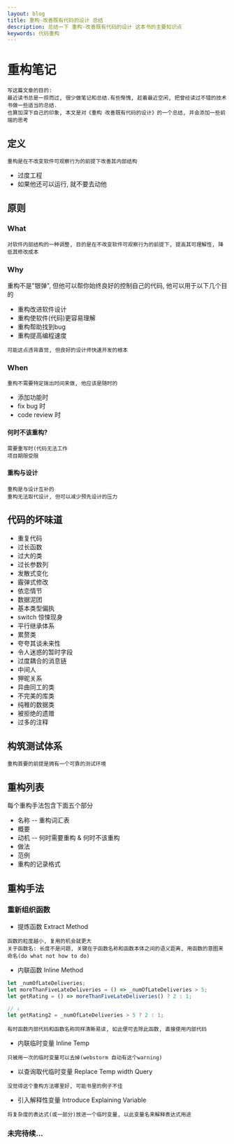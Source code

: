 ```yaml
---
layout: blog
title: 重构-改善既有代码的设计 总结
description: 总结一下 重构-改善既有代码的设计 这本书的主要知识点
keywords: 代码重构
---
```


# 重构笔记
```text
写这篇文章的目的:
最近读书总是一掠而过, 很少做笔记和总结.有些惭愧, 趁着最近空闲, 把曾经读过不错的技术书做一些适当的总结.
也算加深下自己的印象, 本文是对《重构 改善既有代码的设计》的一个总结, 并会添加一些前端的思考
```
## 定义
```text
重构是在不改变软件可观察行为的前提下改善其内部结构
```

* 过度工程
* 如果他还可以运行, 就不要去动他

## 原则

### What
```text
对软件内部结构的一种调整, 目的是在不改变软件可观察行为的前提下, 提高其可理解性, 降低其修改成本
```
### Why

重构不是"银弹", 但他可以帮你始终良好的控制自己的代码, 他可以用于以下几个目的
* 重构改进软件设计
* 重构使软件(代码)更容易理解
* 重构帮助找到bug
* 重构提高编程速度
```text
可能这点违背直觉, 但良好的设计师快速开发的根本
```

### When
```text
重构不需要特定拨出时间来做, 他应该是随时的
```
* 添加功能时
* fix bug 时
* code review 时

#### 何时不该重构?
```text
需要重写时(代码无法工作
项目期限受限

```

#### 重构与设计
```text
重构是与设计互补的
重构无法取代设计, 但可以减少预先设计的压力

```

## 代码的坏味道

* 重复代码
* 过长函数
* 过大的类
* 过长参数列
* 发散式变化
* 霰弹式修改
* 依恋情节
* 数据泥团
* 基本类型偏执
* switch 惊悚现身
* 平行继承体系
* 累赘类
* 夸夸其谈未来性
* 令人迷惑的暂时字段
* 过度耦合的消息链
* 中间人
* 狎昵关系
* 异曲同工的类
* 不完美的库类
* 纯稚的数据类
* 被拒绝的遗赠
* 过多的注释

## 构筑测试体系
```text
重构首要的前提是拥有一个可靠的测试环境
```

## 重构列表

每个重构手法包含下面五个部分
* 名称 -- 重构词汇表
* 概要
* 动机 -- 何时需要重构 & 何时不该重构
* 做法
* 范例
* 重构的记录格式

## 重构手法

### 重新组织函数
* 提炼函数 Extract Method
```text
函数的粒度越小, 复用的机会就更大
关于函数名: 长度不是问题, 关键在于函数名称和函数本体之间的语义距离, 用函数的意图来命名(do what not how to do)
```
* 内联函数 Inline Method

```js
let _numOfLateDeliveries;
let moreThanFiveLateDeliveries = () => _numOfLateDeliveries > 5;
let getRating = () => moreThanFiveLateDeliveries() ? 2 : 1;

// ↓
let getRating2 = _numOfLateDeliveries > 5 ? 2 : 1;
```
```text
有时函数内部代码和函数名称同样清晰易读, 如此便可去除此函数, 直接使用内部代码
```

* 内联临时变量 Inline Temp
```text
只被用一次的临时变量可以去掉(webstorm 自动有这个warning)
```

* 以查询取代临时变量 Replace Temp width Query
```text
没觉得这个重构方法哪里好, 可能书里的例子不佳
```

* 引入解释性变量 Introduce Explaining Variable
```text
将复杂度的表达式(或一部分)放进一个临时变量, 以此变量名来解释表达式用途
```

### 未完待续...